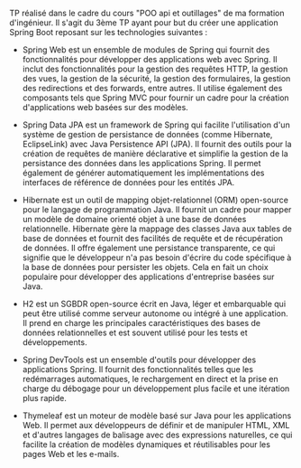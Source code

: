 TP réalisé dans le cadre du cours "POO api et outillages" de ma formation d'ingénieur. Il s'agit du 3ème TP ayant pour but du créer une application Spring Boot reposant sur les technologies suivantes :

- Spring Web est un ensemble de modules de Spring qui fournit des fonctionnalités pour développer des applications web avec Spring. Il inclut des fonctionnalités pour la gestion des requêtes HTTP, la gestion des vues, la gestion de la sécurité, la gestion des formulaires, la gestion des redirections et des forwards, entre autres. Il utilise également des composants tels que Spring MVC pour fournir un cadre pour la création d'applications web basées sur des modèles.

- Spring Data JPA est un framework de Spring qui facilite l'utilisation d'un système de gestion de persistance de données (comme Hibernate, EclipseLink) avec Java Persistence API (JPA). Il fournit des outils pour la création de requêtes de manière déclarative et simplifie la gestion de la persistance des données dans les applications Spring. Il permet également de générer automatiquement les implémentations des interfaces de référence de données pour les entités JPA.

- Hibernate est un outil de mapping objet-relationnel (ORM) open-source pour le langage de programmation Java. Il fournit un cadre pour mapper un modèle de domaine orienté objet à une base de données relationnelle. Hibernate gère la mappage des classes Java aux tables de base de données et fournit des facilités de requête et de récupération de données. Il offre également une persistance transparente, ce qui signifie que le développeur n'a pas besoin d'écrire du code spécifique à la base de données pour persister les objets. Cela en fait un choix populaire pour développer des applications d'entreprise basées sur Java.

- H2 est un SGBDR open-source écrit en Java, léger et embarquable qui peut être utilisé comme serveur autonome ou intégré à une application. Il prend en charge les principales caractéristiques des bases de données relationnelles et est souvent utilisé pour les tests et développements.

- Spring DevTools est un ensemble d'outils pour développer des applications Spring. Il fournit des fonctionnalités telles que les redémarrages automatiques, le rechargement en direct et la prise en charge du débogage pour un développement plus facile et une itération plus rapide.

- Thymeleaf est un moteur de modèle basé sur Java pour les applications Web. Il permet aux développeurs de définir et de manipuler HTML, XML et d'autres langages de balisage avec des expressions naturelles, ce qui facilite la création de modèles dynamiques et réutilisables pour les pages Web et les e-mails.